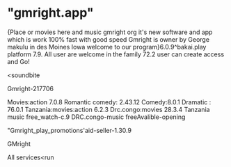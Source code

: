 # "gmright.app"
{Place or movies here and music  gmright org it's new software and app which is work 100% fast with good speed 
Gmright is owner by George makulu  in des Moines Iowa welcome to our program}6.0.9^bakai.play platform 7.9.
All user are welcome in the family 72.2 user can create access and Go!

<soundbite 

Gmright-217706

Movies:action 7.0.8
Romantic comedy: 2.43.12
Comedy:8.0.1
Dramatic : 76.0.1
Tanzania:movies:action 6.2.3
Drc.congo:movies 28.3.4
Tanzania music free_watch-c.9
DRC.congo-music freeAvalible-opening 

"Gmright_play_promotions'aid-seller-1.30.9



GMright

All services<run

